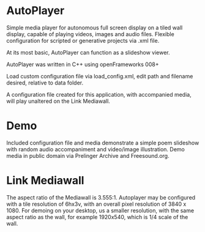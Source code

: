 # AutoPlayer
Simple media player for autonomous full screen display on a tiled wall display, capable of playing videos, images and audio files.
Flexible configuration for scripted or generative projects via .xml file. 

At its most basic, AutoPlayer can function as a slideshow viewer.

AutoPlayer was written in C++ using openFrameworks 008+

Load custom configuration file via load_config.xml, edit path and filename desired, relative to data folder.

A configuration file created for this application, with accompanied media, will play unaltered on the Link Mediawall.

# Demo
Included configuration file and media demonstrate a simple poem slideshow with random audio accompaniment and video/image illustration. Demo media in public domain via Prelinger Archive and Freesound.org.

# Link Mediawall
The aspect ratio of the Mediawall is 3.555:1.  Autoplayer may be configured with a tile resolution of 6hx3v, with an overall pixel resolution of 3840 x 1080.  For demoing on your desktop, us a smaller resolution, with the same aspect ratio as the wall, for example 1920x540, which is 1/4 scale of the wall.
